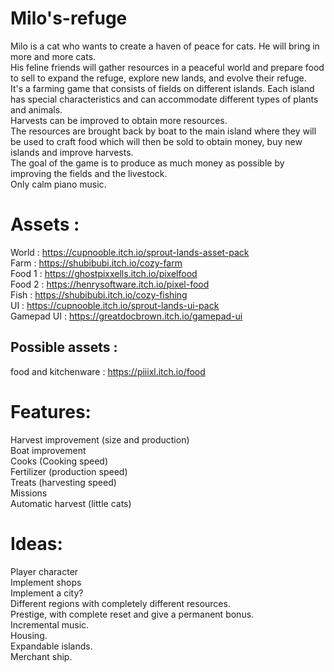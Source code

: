 # Milo's-refuge


Milo is a cat who wants to create a haven of peace for cats. He will bring in more and more cats.  
His feline friends will gather resources in a peaceful world and prepare food to sell to expand the refuge, explore new lands, and evolve their refuge.  
It's a farming game that consists of fields on different islands. Each island has special characteristics and can accommodate different types of plants and animals.   
Harvests can be improved to obtain more resources.  
The resources are brought back by boat to the main island where they will be used to craft food which will then be sold to obtain money, buy new islands and improve harvests.  
The goal of the game is to produce as much money as possible by improving the fields and the livestock.  
Only calm piano music.  

# Assets :

World : https://cupnooble.itch.io/sprout-lands-asset-pack  
Farm : https://shubibubi.itch.io/cozy-farm  
Food 1 : https://ghostpixxells.itch.io/pixelfood  
Food 2 : https://henrysoftware.itch.io/pixel-food  
Fish : https://shubibubi.itch.io/cozy-fishing  
UI : https://cupnooble.itch.io/sprout-lands-ui-pack  
Gamepad UI : https://greatdocbrown.itch.io/gamepad-ui  

## Possible assets :

food and kitchenware : https://piiixl.itch.io/food

# Features:  

Harvest improvement (size and production)   
Boat improvement  
Cooks (Cooking speed)   
Fertilizer (production speed)   
Treats (harvesting speed)  
Missions  
Automatic harvest (little cats)  

# Ideas:   

Player character  
Implement shops  
Implement a city?  
Different regions with completely different resources.  
Prestige, with complete reset and give a permanent bonus.  
Incremental music.  
Housing.  
Expandable islands.  
Merchant ship. 
